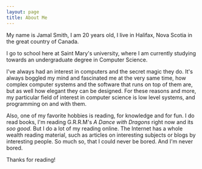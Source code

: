 ```yaml
---
layout: page
title: About Me
---
```


My name is Jamal Smith, I am 20 years old, I live in Halifax, Nova Scotia in the great country of Canada.

I go to school here at Saint Mary's university, where I am currently studying towards an undergraduate degree in Computer Science.

I've always had an interest in computers and the secret magic they do. It's always boggled my mind and fascinated me at the very same time, how complex computer systems and the software that runs on top of them are, but as well how elegant they can be designed. For these reasons and more, my particular field of interest in computer science is low level systems, and programming on and with them.

Also, one of my favorite hobbies is reading, for knowledge and for fun. I do read books, I'm reading G.R.R.M's *A Dance with Dragons* right now and its *soo good*. But I do a lot of my reading online. The Internet has a whole wealth reading material, such as articles on interesting subjects or blogs by interesting people. So much so, that I could never be bored. And I'm never bored.

Thanks for reading!
